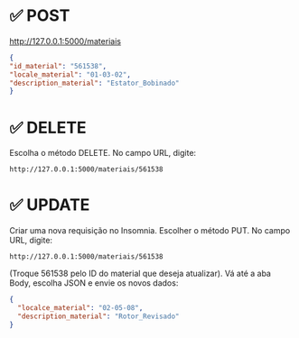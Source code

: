
# ✅ **POST**

http://127.0.0.1:5000/materiais


```json
{
"id_material": "561538",
"locale_material": "01-03-02",
"description_material": "Estator_Bobinado"
}
```

# ✅ **DELETE**

Escolha o método DELETE.
No campo URL, digite:

```
http://127.0.0.1:5000/materiais/561538
```

# ✅ **UPDATE**

Criar uma nova requisição no Insomnia.
Escolher o método PUT.
No campo URL, digite:

```
http://127.0.0.1:5000/materiais/561538
```

(Troque 561538 pelo ID do material que deseja atualizar).
Vá até a aba Body, escolha JSON e envie os novos dados:

```json
{
  "localce_material": "02-05-08",
  "description_material": "Rotor_Revisado"
}
```